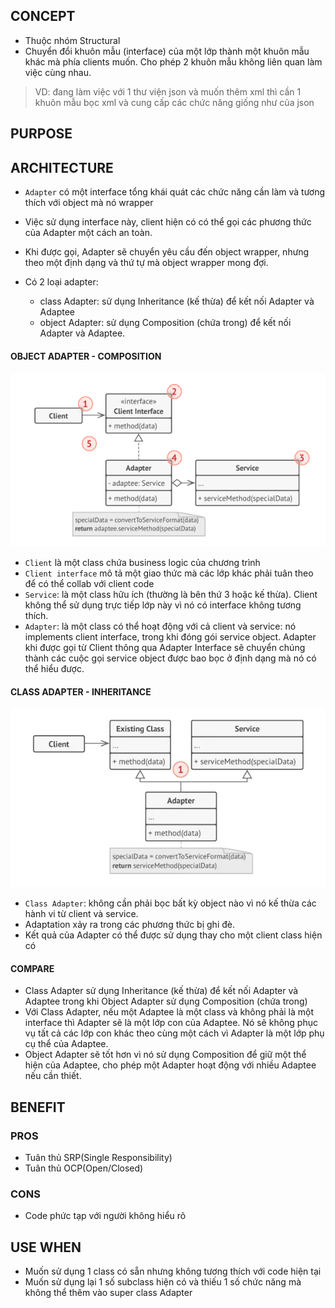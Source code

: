 ## CONCEPT

- Thuộc nhóm Structural
- Chuyển đổi khuôn mẫu (interface) của một lớp thành một khuôn mẫu khác mà phía clients muốn. Cho phép 2 khuôn mẫu không
  liên quan làm việc cùng nhau.
> VD: đang làm việc với 1 thư viện json và muốn thêm xml thì cần 1 khuôn mẫu bọc xml và cung cấp các chức năng giống như
> của json


## PURPOSE



## ARCHITECTURE

- `Adapter` có một interface tổng khái quát các chức năng cần làm và tương thích với object mà nó wrapper
- Việc sử dụng interface này, client hiện có có thể gọi các phương thức của Adapter một cách an toàn.
- Khi được gọi, Adapter sẽ chuyển yêu cầu đến object wrapper, nhưng theo một định dạng và thứ tự mà object wrapper mong
  đợi.

- Có 2 loại adapter:
  + class Adapter: sử dụng Inheritance (kế thừa) để kết nối Adapter và Adaptee
  + object Adapter: sử dụng Composition (chứa trong) để kết nối Adapter và Adaptee.


#### OBJECT ADAPTER - COMPOSITION
![adapter](../../../../../image/adapter.png)

- `Client` là một class chứa business logic của chương trình
- `Client interface` mô tả một giao thức mà các lớp khác phải tuân theo để có thể collab với client code
- `Service`: là một class hữu ích (thường là bên thứ 3 hoặc kế thừa). Client không thể sử dụng trực tiếp lớp này vì nó
  có interface không tương thích.
- `Adapter`: là một class có thể hoạt động với cả client và service: nó implements client interface, trong khi đóng gói
  service object. Adapter khi được gọi từ Client thông qua Adapter Interface sẽ chuyển chúng thành các cuộc gọi service
  object được bao bọc ở định dạng mà nó có thể hiểu được.

#### CLASS ADAPTER - INHERITANCE
![class-adapter](../../../../../image/class-adap.webp)

- `Class Adapter`: không cần phải bọc bất kỳ object nào vì nó kế thừa các hành vi từ client và service. 
- Adaptation xảy ra trong các phương thức bị ghi đè. 
- Kết quả của Adapter có thể được sử dụng thay cho một client class hiện có

#### COMPARE

- Class Adapter sử dụng Inheritance (kế thừa) để kết nối Adapter và Adaptee trong khi Object Adapter sử dụng
  Composition (chứa trong)
- Với Class Adapter, nếu một Adaptee là một class và không phải là một interface thì Adapter sẽ là một
  lớp con của Adaptee. Nó sẽ không phục vụ tất cả các lớp con khác theo cùng một cách vì Adapter là một lớp phụ
  cụ thể của Adaptee.
- Object Adapter sẽ tốt hơn vì nó sử dụng Composition để giữ một thể hiện của Adaptee, cho phép một Adapter hoạt động
  với nhiều Adaptee nếu cần thiết.


## BENEFIT

### PROS

- Tuân thủ SRP(Single Responsibility)
- Tuân thủ OCP(Open/Closed)

### CONS

- Code phức tạp với người không hiểu rõ

## USE WHEN

- Muốn sử dụng 1 class có sẵn nhưng không tương thích với code hiện tại
- Muốn sử dụng lại 1 số subclass hiện có và thiếu 1 số chức năng mà không thể thêm vào super class Adapter